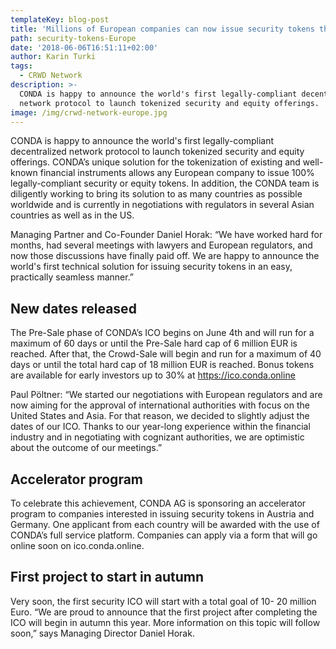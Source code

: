 ```yaml
---
templateKey: blog-post
title: 'Millions of European companies can now issue security tokens thanks to CONDA '
path: security-tokens-Europe
date: '2018-06-06T16:51:11+02:00'
author: Karin Turki
tags:
  - CRWD Network
description: >-
  CONDA is happy to announce the world's first legally-compliant decentralized
  network protocol to launch tokenized security and equity offerings. 
image: /img/crwd-network-europe.jpg
---
```

CONDA is happy to announce the world's first legally-compliant decentralized network protocol to launch tokenized security and equity offerings. CONDA’s unique solution for the tokenization of existing and well-known financial instruments allows any European company to issue 100% legally-compliant security or equity tokens. In addition, the CONDA team is diligently working to bring its solution to as many countries as possible worldwide and is currently in negotiations with regulators in several Asian countries as well as in the US.

Managing Partner and Co-Founder Daniel Horak: “We have worked hard for months, had several meetings with lawyers and European regulators, and now those discussions have finally paid off. We are happy to announce the world's first technical solution for issuing security tokens in an easy, practically seamless manner.”

## 

## New dates released

The Pre-Sale phase of CONDA’s ICO begins on June 4th and will run for a maximum of 60 days or until the Pre-Sale hard cap of 6 million EUR is reached. After that, the Crowd-Sale will begin and run for a maximum of 40 days or until the total hard cap of 18 million EUR is reached. Bonus tokens are available for early investors up to 30% at [https://ico.conda.online 
](https://ico.conda.online)

Paul Pöltner: “We started our negotiations with European regulators and are now aiming for the approval of international authorities with focus on the United States and Asia. For that reason, we decided to slightly adjust the dates of our ICO. Thanks to our year-long experience within the financial industry and in negotiating with cognizant authorities, we are optimistic about the outcome of our meetings.”

## Accelerator program

To celebrate this achievement, CONDA AG is sponsoring an accelerator program to companies interested in issuing security tokens in Austria and Germany. One applicant from each country will be awarded with the use of CONDA’s full service platform. Companies can apply via a form that will go online soon on ico.conda.online. 

## First project to start in autumn

Very soon, the first security ICO will start with a total goal of 10- 20 million Euro. “We are proud to announce that the first project after completing the ICO will begin in autumn this year. More information on this topic will follow soon,” says Managing Director Daniel Horak.
<br>
<br>
